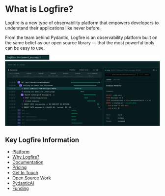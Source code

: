 # What is Logfire?

Logfire is a new type of observability platform that empowers developers to understand their applications like never before.

From the team behind Pydantic, Logfire is an observability platform built on the same belief as our open source library — that the most powerful tools can be easy to use.

![LogfireUI](logfire_ui.png)

## Key Logfire Information

- [Platform](https://logfire.pydantic.dev/)
- [Why Logfire?](https://logfire.pydantic.dev/docs/why/)
- [Documentation](https://logfire.pydantic.dev/docs/)
- [Pricing](https://pydantic.dev/pricing)
- [Get In Touch](https://pydantic.dev/contact)
- [Open Source Work](https://pydantic.dev/opensource)
- [PydanticAI](https://ai.pydantic.dev/)
- [Funding](https://pydantic.dev/articles/logfire-announcement)
